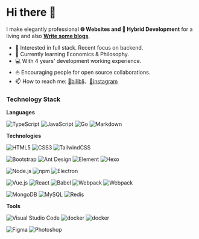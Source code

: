 # Hi there 👋


I make elegantly professional **🌐 Websites and  📱 Hybrid Development** for a living and also [**Write some blogs**](https://cl96.top).   

* 🧐   Interested in full stack. Recent focus on backend.
* 🌱   Currently learning Economics & Philosophy.
* 💻   With 4 years' development working experience.
* ⛵   Encouraging people for open source collaborations.
* 📫   How to reach me: [🍻bilibli](https://space.bilibili.com/87795515)、[📸instagram](https://www.instagram.com/beetofday/)

### Technology Stack

**Languages**

![TypeScript](https://img.shields.io/badge/Typescript-%23007acc.svg?logo=typescript&logoColor=white&style=flat-square)
![JavaScript](https://img.shields.io/badge/JavaScript-%23323330.svg?logo=javascript&logoColor=%23F7DF1E&style=flat-square)
![Go](https://img.shields.io/badge/Go-000?&logo=go)
![Markdown](https://img.shields.io/badge/-Markdown-000?&logo=Markdown)

**Technologies**

<img src="https://img.shields.io/badge/Html5-%23e34f26.svg?logo=html5&logoColor=white&style=flat-square" alt="HTML5" /> <img src="https://img.shields.io/badge/CSS3-%231572b6.svg?logo=css3&logoColor=white&style=flat-square" alt="CSS3" />  <img 
src="https://img.shields.io/badge/Tailwindcss-%2338b2ac.svg?logo=tailwind-css&logoColor=white&style=flat-square" alt="TailwindCSS" />

<img src="https://img.shields.io/badge/Bootstrap-%237952b3.svg?logo=bootstrap&logoColor=white&style=flat-square" alt="Bootstrap" /> <img src="https://img.shields.io/badge/ant%20design-%230170fe.svg?logo=Ant-design&logoColor=white&style=flat-square" alt="Ant Design" /> <img src="https://img.shields.io/badge/Element-%2347a1ff.svg?logo=Element&logoColor=white&style=flat-square" alt="Element" /> <img src="https://img.shields.io/badge/Hexo-%230e83cd.svg?logo=Hexo&logoColor=white&style=flat-square" alt="Hexo" />
  
  <img src="https://img.shields.io/badge/Node.js-%2343853d.svg?logo=node.js&logoColor=white&style=flat-square" alt="Node.js" /> <img src="https://img.shields.io/badge/NPM-%23cb0000.svg?logo=npm&logoColor=white&style=flat-square" alt="npm" /> <img src="https://img.shields.io/badge/Electron-%231572b6.svg?logo=Electron&logoColor=white&style=flat-square" alt="Electron">
  
  <img src="https://img.shields.io/badge/Vue.js-%2335495e.svg?logo=Vue.js&logoColor=%234fc08d&style=flat-square" alt="Vue.js" /> <img src="https://img.shields.io/badge/React-%2320232a.svg?logo=React&logoColor=%2361dafb&style=flat-square" alt="React" /> <img src="https://img.shields.io/badge/Babel-%23323330.svg?logo=babel&logoColor=%23f9dc3e&style=flat-square" alt="Babel" /> <img src="https://img.shields.io/badge/Webpack-%231e72b3.svg?logo=Webpack&logoColor=white&style=flat-square" alt="Webpack" /> 
<img src="https://img.shields.io/badge/Vite-%23000000.svg?logo=vite&logoColor=blue&style=flat-square" alt="Webpack" >

<img src="https://img.shields.io/badge/Mongodb-%234ea94b.svg?logo=Mongodb&logoColor=white&style=flat-square" alt="MongoDB" /> <img src="https://img.shields.io/badge/Mysql-%234479a1.svg?logo=MySQL&logoColor=white&style=flat-square" alt="MySQL" /> <img src="https://img.shields.io/badge/Redis-%23a51f17.svg?logo=redis&logoColor=white&style=flat-square" alt="Redis" />

**Tools**

<img src="https://img.shields.io/badge/Visual%20studio%20code-%230078d7.svg?logo=visual-studio-code&logoColor=white&style=flat-square" alt="Visual Studio Code" /> <img src="https://img.shields.io/badge/Docker-%23000000.svg?logo=Docker&logoColor=blue&style=flat-square" alt="docker" /> <img src="https://img.shields.io/badge/Github-%23000000.svg?logo=github&logoColor=white&style=flat-square" alt="docker" /> 

<img src="https://img.shields.io/badge/Figma-%23f24e1e.svg?logo=Figma&logoColor=white&style=flat-square" alt="Figma" /> <img src="https://img.shields.io/badge/Photoshop-%2331a8ff.svg?logo=adobe-photoshop&logoColor=white&style=flat-square" alt="Photoshop" />




<!--
  <img align="right" src="https://github-readme-stats.vercel.app/api?username=bbcvc&show_icons=true" width="400" />
  <details>
    <summary>Some other achievements about me~e~e</summary>
    <br>
    <p>- 🔭 I’m currently working on ...</p>
    <p>- 🌱 I’m currently learning ...</p>
    <p>- 👯 I’m looking to collaborate on ...</p>
    <p>- 🤔 I’m looking for help with ...</p>
  </details>
 -->
<!--
**bbcvc/bbcvc** is a ✨ _special_ ✨ repository because its `README.md` (this file) appears on your GitHub profile.


Here are some ideas to get you started:

- 🔭 I’m currently working on ...
- 🌱 I’m currently learning ...
- 👯 I’m looking to collaborate on ...
- 🤔 I’m looking for help with ...
- 💬 Ask me about ...
- 📫 How to reach me: ...
- 😄 Pronouns: ...
- ⚡ Fun fact: ...
-->
